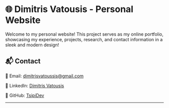 # 🌐 Dimitris Vatousis - Personal Website

Welcome to my personal website! This project serves as my online portfolio, showcasing my experience, projects, research, and contact information in a sleek and modern design!

## 📬 Contact
📧 Email: [dimitrisvatoussis@gmail.com](mailto:dimitrisvatoussis@gmail.com)

🔗 LinkedIn: [Dimitris Vatousis](https://www.linkedin.com/in/dimitris-vatousis/)

🔗 GitHub: [TsipiDev](https://github.com/TsipiDev)

---
